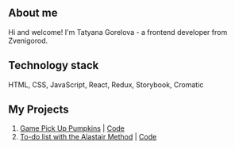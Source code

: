 ## About me
Hi and welcome! I'm Tatyana Gorelova - a frontend developer from Zvenigorod.

## Technology stack
HTML, CSS, JavaScript, React, Redux, Storybook, Cromatic

## My Projects
1. [Game Pick Up Pumpkins](https://tgorella.github.io/game-pick-up-pumpkins/) | [Code](https://github.com/tgorella/game-pick-up-pumpkins)
2. [To-do list with the Alastair Method](https://tgorella.github.io/task-list/) | [Code](https://github.com/tgorella/task-list)


<a gref="github.com/tgorella"><img src="https://github-readme-stats.vercel.app/api/top-langs/?username=tgorella&layout=compact&langs_count=7&theme=tokyonight" alt=""></a>
